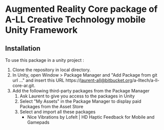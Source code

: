 # Augmented Reality Core package of A-LL Creative Technology mobile Unity Framework

## Installation

To use this package in a unity project :

1. Clone the repository in local directory.
2. In Unity, open Window > Package Manager and "Add Package from git url ..." and insert this URL https://laurent-all@bitbucket.org/a-lltech/a-ll-core-ar.git.
3. Add the following third-party packages from the Package Manager
    1. Ask Laurent to give you access to the packages in Unity
    2. Select "My Assets" in the Package Manager to display paid Packages from the Asset Store
    3. Select and import all these packages
        - Nice Vibrations by Lofelt | HD Haptic Feedback for Mobile and Gamepads
